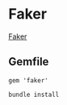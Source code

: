 # Faker

[Faker](https://github.com/faker-ruby/faker)

## Gemfile

```
gem 'faker'
```

```
bundle install
```
